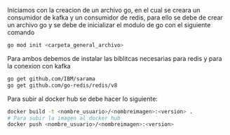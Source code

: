 Iniciamos con la creacion de un archivo go, en el cual se creara un consumidor de kafka y un consumidor de redis, para ello se debe de crear un archivo go y se debe de inicializar el modulo de go con el siguiente comando

```bash
go mod init <carpeta_general_archivo>
```

Para ambos debemos de instalar las biblitcas necesarias para redis y para la conexion con kafka
    
```bash
go get github.com/IBM/sarama
go get github.com/go-redis/redis/v8
```

Para subir al docker hub se debe hacer lo siguiente:
```bash
docker build -t <nombre_usuario>/<nombreimagen>:<version> .
# Para subir la imagen al docker hub
docker push <nombre_usuario>/<nombreimagen>:<version>
```